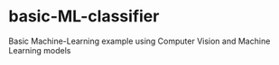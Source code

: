 # basic-ML-classifier
Basic Machine-Learning example using Computer Vision and Machine Learning models
